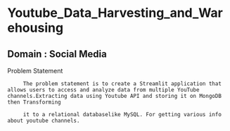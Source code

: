# **Youtube_Data_Harvesting_and_Warehousing**

## **Domain : Social Media**

Problem Statement


         The problem statement is to create a Streamlit application that allows users to access and analyze data from multiple YouTube channels.Extracting data using Youtube API and storing it on MongoDB then Transforming 
               
         it to a relational databaselike MySQL. For getting various info about youtube channels.

